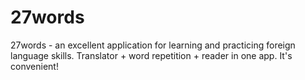 # 27words
27words - an excellent application for learning and practicing foreign language skills. Translator + word repetition + reader in one app. It's convenient!
